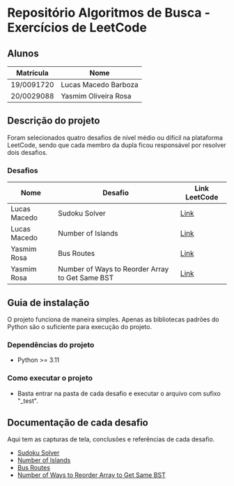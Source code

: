 # Repositório Algoritmos de Busca - Exercícios de LeetCode

## Alunos

| Matrícula  | Nome                 |
| ---------- | -------------------- |
| 19/0091720 | Lucas Macedo Barboza |
| 20/0029088 | Yasmim Oliveira Rosa |

## Descrição do projeto

Foram selecionados quatro desafios de nível médio ou difícil na plataforma LeetCode, sendo que cada membro da dupla ficou responsável por resolver dois desafios.

### Desafios

| Nome         | Desafio                                         | Link LeetCode                                                                                                                                       |
| ------------ | ----------------------------------------------- | --------------------------------------------------------------------------------------------------------------------------------------------------- |
| Lucas Macedo | Sudoku Solver                                   | [Link](https://leetcode.com/problems/sudoku-solver/description/)                                                                                    |
| Lucas Macedo | Number of Islands                               | [Link](https://leetcode.com/problems/number-of-islands/description/?envType=problem-list-v2&envId=breadth-first-search)                             |
| Yasmim Rosa  | Bus Routes                                      | [Link](https://leetcode.com/problems/bus-routes/?envType=problem-list-v2&envId=hash-table)                                                          |
| Yasmim Rosa  | Number of Ways to Reorder Array to Get Same BST | [Link](https://leetcode.com/problems/number-of-ways-to-reorder-array-to-get-same-bst/description/?envType=problem-list-v2&envId=binary-search-tree) |

## Guia de instalação

O projeto funciona de maneira simples. Apenas as bibliotecas padrões do Python são o suficiente para execução do projeto.

### Dependências do projeto

- Python >= 3.11

### Como executar o projeto

- Basta entrar na pasta de cada desafio e executar o arquivo com sufixo "\_test".

## Documentação de cada desafio

Aqui tem as capturas de tela, conclusões e referências de cada desafio.

- [Sudoku Solver](./sudoku_solver/problem_solver.md)
- [Number of Islands](./number_of_islands/problem_solution.md)
- [Bus Routes](./bus_router/problem_solution.md)
- [Number of Ways to Reorder Array to Get Same BST](./reorder_same_bst/problem_solution.md)
